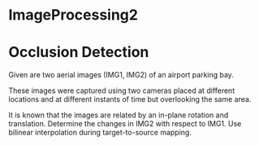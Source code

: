 # ImageProcessing2

# Occlusion Detection

Given are two aerial images (IMG1, IMG2) of an airport parking bay. 

These images were captured using 
two cameras placed at different locations and at different instants of time but overlooking the same area. 


It is known that the images are related by an in-plane rotation and translation. Determine the changes in 
IMG2 with respect to IMG1. Use bilinear interpolation during target-to-source mapping.
